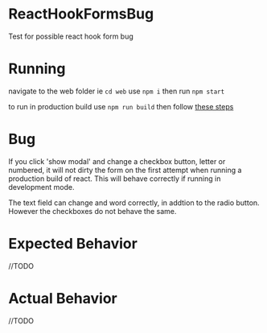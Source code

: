 # ReactHookFormsBug
Test for possible react hook form bug


# Running 
navigate to the web folder ie `cd web`
use `npm i` then run `npm start`

to run in production build use `npm run build` then follow [these steps](https://create-react-app.dev/docs/deployment#static-server)

# Bug 
If you click 'show modal' and change a checkbox button, letter or numbered, it will not dirty the form on the first attempt when running a production build of react. 
This will behave correctly if running in development mode. 

The text field can change and word correctly, in addtion to the radio button. However the checkboxes do not behave the same. 

# Expected Behavior 
//TODO

# Actual Behavior 
//TODO 
